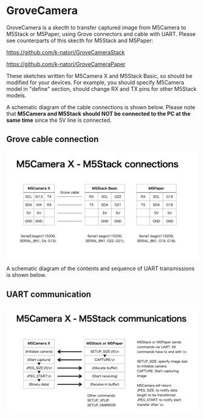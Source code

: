 # GroveCamera

GroveCamera is a skecth to transfer captured image from M5Camera to M5Stack or M5Paper, using Grove connectors and cable with UART.
Please see counterparts of this skecth for M5Stack and M5Paper:

https://github.com/k-natori/GroveCameraStack

https://github.com/k-natori/GroveCameraPaper

These sketches written for M5Camera X and M5Stack Basic, so should be modified for your devices. For example, you should specify M5Camera model in "define" section, should change RX and TX pins for other M5Stack models.

A schematic diagram of the cable connections is shown below. Please note that **M5Camera and M5Stack should NOT be connected to the PC at the same time** since the 5V line is connected.
## Grove cable connection
![Grove cable connection](HOW_TO_USE/01_Connections.png)

A schematic diagram of the contents and sequence of UART transmissions is shown below.
## UART communication
![UART communication](HOW_TO_USE/02_Communications.png)
